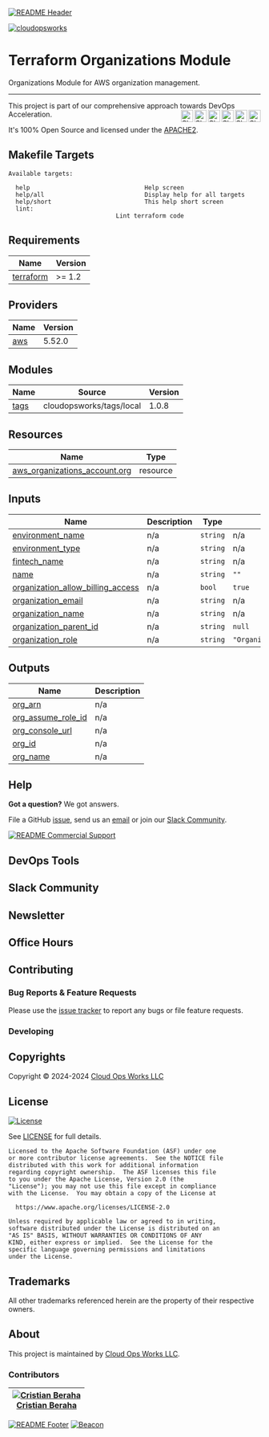<!-- 
  ** DO NOT EDIT THIS FILE
  ** 
  ** This file was automatically generated. 
  ** 1) Make all changes to `README.yaml` 
  ** 2) Run `make init` (you only need to do this once)
  ** 3) Run`make readme` to rebuild this file. 
  -->
[![README Header][readme_header_img]][readme_header_link]

[![cloudopsworks][logo]](https://cloudops.works/)

# Terraform Organizations Module


Organizations Module for AWS organization management.


---

This project is part of our comprehensive approach towards DevOps Acceleration. 
[<img align="right" title="Share via Email" width="24" height="24" src="https://docs.cloudops.works/images/ionicons/ios-mail.svg"/>][share_email]
[<img align="right" title="Share on Google+" width="24" height="24" src="https://docs.cloudops.works/images/ionicons/logo-googleplus.svg" />][share_googleplus]
[<img align="right" title="Share on Facebook" width="24" height="24" src="https://docs.cloudops.works/images/ionicons/logo-facebook.svg" />][share_facebook]
[<img align="right" title="Share on Reddit" width="24" height="24" src="https://docs.cloudops.works/images/ionicons/logo-reddit.svg" />][share_reddit]
[<img align="right" title="Share on LinkedIn" width="24" height="24" src="https://docs.cloudops.works/images/ionicons/logo-linkedin.svg" />][share_linkedin]
[<img align="right" title="Share on Twitter" width="24" height="24" src="https://docs.cloudops.works/images/ionicons/logo-twitter.svg" />][share_twitter]




It's 100% Open Source and licensed under the [APACHE2](LICENSE).



















## Makefile Targets
```
Available targets:

  help                                Help screen
  help/all                            Display help for all targets
  help/short                          This help short screen
  lint:                              Lint terraform code

```
## Requirements

| Name | Version |
|------|---------|
| <a name="requirement_terraform"></a> [terraform](#requirement\_terraform) | >= 1.2 |

## Providers

| Name | Version |
|------|---------|
| <a name="provider_aws"></a> [aws](#provider\_aws) | 5.52.0 |

## Modules

| Name | Source | Version |
|------|--------|---------|
| <a name="module_tags"></a> [tags](#module\_tags) | cloudopsworks/tags/local | 1.0.8 |

## Resources

| Name | Type |
|------|------|
| [aws_organizations_account.org](https://registry.terraform.io/providers/hashicorp/aws/latest/docs/resources/organizations_account) | resource |

## Inputs

| Name | Description | Type | Default | Required |
|------|-------------|------|---------|:--------:|
| <a name="input_environment_name"></a> [environment\_name](#input\_environment\_name) | n/a | `string` | n/a | yes |
| <a name="input_environment_type"></a> [environment\_type](#input\_environment\_type) | n/a | `string` | n/a | yes |
| <a name="input_fintech_name"></a> [fintech\_name](#input\_fintech\_name) | n/a | `string` | n/a | yes |
| <a name="input_name"></a> [name](#input\_name) | n/a | `string` | `""` | no |
| <a name="input_organization_allow_billing_access"></a> [organization\_allow\_billing\_access](#input\_organization\_allow\_billing\_access) | n/a | `bool` | `true` | no |
| <a name="input_organization_email"></a> [organization\_email](#input\_organization\_email) | n/a | `string` | n/a | yes |
| <a name="input_organization_name"></a> [organization\_name](#input\_organization\_name) | n/a | `string` | n/a | yes |
| <a name="input_organization_parent_id"></a> [organization\_parent\_id](#input\_organization\_parent\_id) | n/a | `string` | `null` | no |
| <a name="input_organization_role"></a> [organization\_role](#input\_organization\_role) | n/a | `string` | `"OrganizationAllowAllAccessAssumeRole"` | no |

## Outputs

| Name | Description |
|------|-------------|
| <a name="output_org_arn"></a> [org\_arn](#output\_org\_arn) | n/a |
| <a name="output_org_assume_role_id"></a> [org\_assume\_role\_id](#output\_org\_assume\_role\_id) | n/a |
| <a name="output_org_console_url"></a> [org\_console\_url](#output\_org\_console\_url) | n/a |
| <a name="output_org_id"></a> [org\_id](#output\_org\_id) | n/a |
| <a name="output_org_name"></a> [org\_name](#output\_org\_name) | n/a |



## Help

**Got a question?** We got answers. 

File a GitHub [issue](https://github.com/cloudopsworks/terraform-aws-organizations/issues), send us an [email][email] or join our [Slack Community][slack].

[![README Commercial Support][readme_commercial_support_img]][readme_commercial_support_link]

## DevOps Tools

## Slack Community


## Newsletter

## Office Hours

## Contributing

### Bug Reports & Feature Requests

Please use the [issue tracker](https://github.com/cloudopsworks/terraform-aws-organizations/issues) to report any bugs or file feature requests.

### Developing




## Copyrights

Copyright © 2024-2024 [Cloud Ops Works LLC](https://cloudops.works)





## License 

[![License](https://img.shields.io/badge/License-Apache%202.0-blue.svg)](https://opensource.org/licenses/Apache-2.0) 

See [LICENSE](LICENSE) for full details.

    Licensed to the Apache Software Foundation (ASF) under one
    or more contributor license agreements.  See the NOTICE file
    distributed with this work for additional information
    regarding copyright ownership.  The ASF licenses this file
    to you under the Apache License, Version 2.0 (the
    "License"); you may not use this file except in compliance
    with the License.  You may obtain a copy of the License at

      https://www.apache.org/licenses/LICENSE-2.0

    Unless required by applicable law or agreed to in writing,
    software distributed under the License is distributed on an
    "AS IS" BASIS, WITHOUT WARRANTIES OR CONDITIONS OF ANY
    KIND, either express or implied.  See the License for the
    specific language governing permissions and limitations
    under the License.









## Trademarks

All other trademarks referenced herein are the property of their respective owners.

## About

This project is maintained by [Cloud Ops Works LLC][website]. 


### Contributors

|  [![Cristian Beraha][berahac_avatar]][berahac_homepage]<br/>[Cristian Beraha][berahac_homepage] |
|---|

  [berahac_homepage]: https://github.com/berahac
  [berahac_avatar]: https://github.com/berahac.png?size=50

[![README Footer][readme_footer_img]][readme_footer_link]
[![Beacon][beacon]][website]

  [logo]: https://cloudops.works/logo-300x69.svg
  [docs]: https://cowk.io/docs?utm_source=github&utm_medium=readme&utm_campaign=cloudopsworks/terraform-aws-organizations&utm_content=docs
  [website]: https://cowk.io/homepage?utm_source=github&utm_medium=readme&utm_campaign=cloudopsworks/terraform-aws-organizations&utm_content=website
  [github]: https://cowk.io/github?utm_source=github&utm_medium=readme&utm_campaign=cloudopsworks/terraform-aws-organizations&utm_content=github
  [jobs]: https://cowk.io/jobs?utm_source=github&utm_medium=readme&utm_campaign=cloudopsworks/terraform-aws-organizations&utm_content=jobs
  [hire]: https://cowk.io/hire?utm_source=github&utm_medium=readme&utm_campaign=cloudopsworks/terraform-aws-organizations&utm_content=hire
  [slack]: https://cowk.io/slack?utm_source=github&utm_medium=readme&utm_campaign=cloudopsworks/terraform-aws-organizations&utm_content=slack
  [linkedin]: https://cowk.io/linkedin?utm_source=github&utm_medium=readme&utm_campaign=cloudopsworks/terraform-aws-organizations&utm_content=linkedin
  [twitter]: https://cowk.io/twitter?utm_source=github&utm_medium=readme&utm_campaign=cloudopsworks/terraform-aws-organizations&utm_content=twitter
  [testimonial]: https://cowk.io/leave-testimonial?utm_source=github&utm_medium=readme&utm_campaign=cloudopsworks/terraform-aws-organizations&utm_content=testimonial
  [office_hours]: https://cloudops.works/office-hours?utm_source=github&utm_medium=readme&utm_campaign=cloudopsworks/terraform-aws-organizations&utm_content=office_hours
  [newsletter]: https://cowk.io/newsletter?utm_source=github&utm_medium=readme&utm_campaign=cloudopsworks/terraform-aws-organizations&utm_content=newsletter
  [email]: https://cowk.io/email?utm_source=github&utm_medium=readme&utm_campaign=cloudopsworks/terraform-aws-organizations&utm_content=email
  [commercial_support]: https://cowk.io/commercial-support?utm_source=github&utm_medium=readme&utm_campaign=cloudopsworks/terraform-aws-organizations&utm_content=commercial_support
  [we_love_open_source]: https://cowk.io/we-love-open-source?utm_source=github&utm_medium=readme&utm_campaign=cloudopsworks/terraform-aws-organizations&utm_content=we_love_open_source
  [terraform_modules]: https://cowk.io/terraform-modules?utm_source=github&utm_medium=readme&utm_campaign=cloudopsworks/terraform-aws-organizations&utm_content=terraform_modules
  [readme_header_img]: https://cloudops.works/readme/header/img
  [readme_header_link]: https://cloudops.works/readme/header/link?utm_source=github&utm_medium=readme&utm_campaign=cloudopsworks/terraform-aws-organizations&utm_content=readme_header_link
  [readme_footer_img]: https://cloudops.works/readme/footer/img
  [readme_footer_link]: https://cloudops.works/readme/footer/link?utm_source=github&utm_medium=readme&utm_campaign=cloudopsworks/terraform-aws-organizations&utm_content=readme_footer_link
  [readme_commercial_support_img]: https://cloudops.works/readme/commercial-support/img
  [readme_commercial_support_link]: https://cloudops.works/readme/commercial-support/link?utm_source=github&utm_medium=readme&utm_campaign=cloudopsworks/terraform-aws-organizations&utm_content=readme_commercial_support_link
  [share_twitter]: https://twitter.com/intent/tweet/?text=Terraform+Organizations+Module&url=https://github.com/cloudopsworks/terraform-aws-organizations
  [share_linkedin]: https://www.linkedin.com/shareArticle?mini=true&title=Terraform+Organizations+Module&url=https://github.com/cloudopsworks/terraform-aws-organizations
  [share_reddit]: https://reddit.com/submit/?url=https://github.com/cloudopsworks/terraform-aws-organizations
  [share_facebook]: https://facebook.com/sharer/sharer.php?u=https://github.com/cloudopsworks/terraform-aws-organizations
  [share_googleplus]: https://plus.google.com/share?url=https://github.com/cloudopsworks/terraform-aws-organizations
  [share_email]: mailto:?subject=Terraform+Organizations+Module&body=https://github.com/cloudopsworks/terraform-aws-organizations
  [beacon]: https://ga-beacon.cloudops.works/G-7XWMFVFXZT/cloudopsworks/terraform-aws-organizations?pixel&cs=github&cm=readme&an=terraform-aws-organizations
